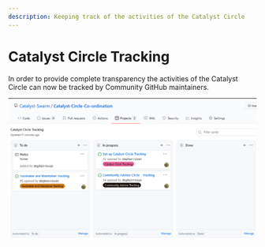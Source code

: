 ```yaml
---
description: Keeping track of the activities of the Catalyst Circle
---
```


# Catalyst Circle Tracking

In order to provide complete transparency the activities of the Catalyst Circle can now be tracked by Community GitHub maintainers.

![](.gitbook/assets/2021-07-17-3-.png)

